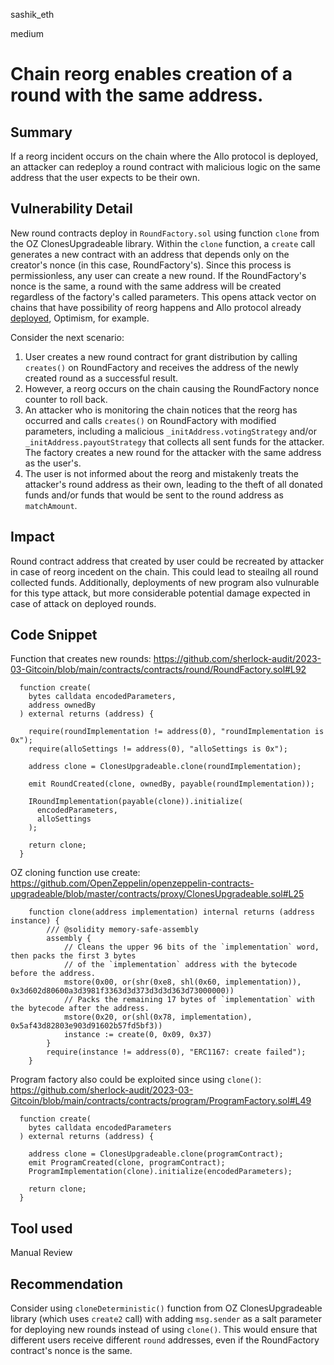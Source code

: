 sashik_eth

medium

# Chain reorg enables creation of a round with the same address.

## Summary

If a reorg incident occurs on the chain where the Allo protocol is deployed, an attacker can redeploy a round contract with malicious logic on the same address that the user expects to be their own.

## Vulnerability Detail

New round contracts deploy in ```RoundFactory.sol```  using function ```clone```  from the OZ ClonesUpgradeable library. Within the `clone` function, a `create` call generates a new contract with an address that depends only on the creator's nonce (in this case, RoundFactory's). 
Since this process is permissionless, any user can create a new round. If the RoundFactory's nonce is the same, a round with the same address will be created regardless of the factory's called parameters. 
This opens attack vector on chains that have possibility of reorg happens and Allo protocol already [deployed](https://docs.allo.gitcoin.co/getting-started/contracts), Optimism, for example.

Consider the next scenario:
1. User creates a new round contract for grant distribution by calling ```creates()``` on RoundFactory and receives the address of the newly created round as a successful result.
2. However, a reorg occurs on the chain causing the RoundFactory nonce counter to roll back.
3. An attacker who is monitoring the chain notices that the reorg has occurred and calls `creates()` on RoundFactory with modified parameters, including a malicious `_initAddress.votingStrategy` and/or `_initAddress.payoutStrategy` that collects all sent funds for the attacker. The factory creates a new round for the attacker with the same address as the user's.
4. The user is not informed about the reorg and mistakenly treats the attacker's round address as their own, leading to the theft of all donated funds and/or funds that would be sent to the round address as `matchAmount`.

## Impact

Round contract address that created by user could be recreated by attacker in case of reorg incedent on the chain. This could lead to steailng all round collected funds.
Additionally, deployments of  new program also vulnurable for this type attack, but more considerable potential damage expected in case of attack on deployed rounds.

## Code Snippet

Function that creates new rounds:
https://github.com/sherlock-audit/2023-03-Gitcoin/blob/main/contracts/contracts/round/RoundFactory.sol#L92

```solidity
  function create(
    bytes calldata encodedParameters,
    address ownedBy
  ) external returns (address) {

    require(roundImplementation != address(0), "roundImplementation is 0x");
    require(alloSettings != address(0), "alloSettings is 0x");

    address clone = ClonesUpgradeable.clone(roundImplementation); 

    emit RoundCreated(clone, ownedBy, payable(roundImplementation));

    IRoundImplementation(payable(clone)).initialize(
      encodedParameters,
      alloSettings
    );

    return clone;
  }
```

OZ cloning function use create:
https://github.com/OpenZeppelin/openzeppelin-contracts-upgradeable/blob/master/contracts/proxy/ClonesUpgradeable.sol#L25
```solidity
    function clone(address implementation) internal returns (address instance) {
        /// @solidity memory-safe-assembly
        assembly {
            // Cleans the upper 96 bits of the `implementation` word, then packs the first 3 bytes
            // of the `implementation` address with the bytecode before the address.
            mstore(0x00, or(shr(0xe8, shl(0x60, implementation)), 0x3d602d80600a3d3981f3363d3d373d3d3d363d73000000))
            // Packs the remaining 17 bytes of `implementation` with the bytecode after the address.
            mstore(0x20, or(shl(0x78, implementation), 0x5af43d82803e903d91602b57fd5bf3))
            instance := create(0, 0x09, 0x37)
        }
        require(instance != address(0), "ERC1167: create failed");
    }

```

Program factory also could be exploited since using `clone()`:
https://github.com/sherlock-audit/2023-03-Gitcoin/blob/main/contracts/contracts/program/ProgramFactory.sol#L49
```solidity
  function create(
    bytes calldata encodedParameters
  ) external returns (address) {

    address clone = ClonesUpgradeable.clone(programContract);
    emit ProgramCreated(clone, programContract);
    ProgramImplementation(clone).initialize(encodedParameters);

    return clone;
  }
```

## Tool used

Manual Review

## Recommendation

Consider using ```cloneDeterministic()``` function from OZ ClonesUpgradeable library (which uses ```create2``` call) with adding ```msg.sender``` as a salt parameter for deploying new rounds instead of using ```clone()```.
This would ensure that different users receive different `round` addresses, even if the RoundFactory contract's nonce is the same.